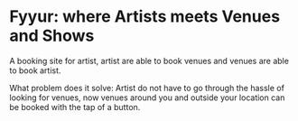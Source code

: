 # Fyyur: where Artists meets Venues and Shows

A booking site for artist, artist are able to book venues and venues are able to book artist.

What problem does it solve: Artist do not have to go through the hassle of looking for venues, now venues around you and outside your location can be booked with the tap of a button.
